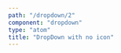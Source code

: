```yaml
---
path: "/dropdown/2"
component: "dropdown"
type: "atom"
title: "DropDown with no icon"
---
```

<codeblock>
<DropDown
  options={[
    { label: 'Apple', value: 'apple' },
    { label: 'Banana', value: 'banana' },
    { label: 'Custard Apple', value: 'custard-apple' },
    { label: 'Dates', value: 'dates' }
  ]}
  icon={false}
>
</DropDown>
</codeblock>
